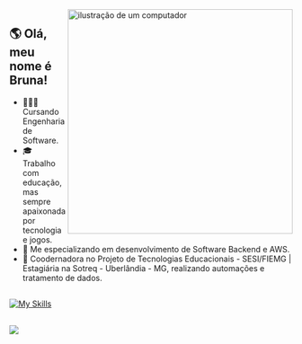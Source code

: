 <img src="https://raw.githubusercontent.com/MicaelliMedeiros/micaellimedeiros/master/image/computer-illustration.png" alt="ilustração de um computador" min-width="400px" max-width="400px" width="400px" align="right">



## 🌎 Olá, meu nome é <strong> Bruna!</strong>
 
- 👩🏽‍💻 Cursando Engenharia de Software.
- 🎓 Trabalho com educação, mas sempre apaixonada por tecnologia e jogos.
- 🚀 Me especializando em desenvolvimento de Software Backend e AWS. 
- 💼 Coodernadora no Projeto de Tecnologias Educacionais - SESI/FIEMG | Estagiária na Sotreq - Uberlândia - MG, realizando automações e tratamento de dados.


##
[![My Skills](https://skillicons.dev/icons?i=js,html,css,flutter,nodejs)](https://skillicons.dev)

   ##     
  <div> 
  <a href="https://www.linkedin.com/in/bruna-limonti/" target="_blank"><img src="https://img.shields.io/badge/-LinkedIn-%230077B5?style=for-the-badge&logo=linkedin&logoColor=white" target="_blank"></a>
</div>
